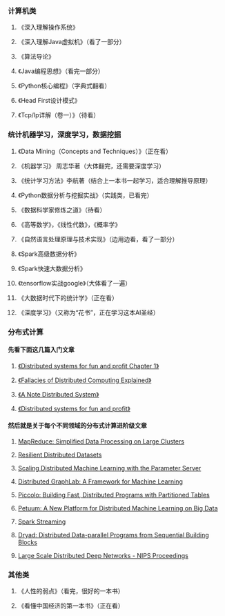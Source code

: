 ### 计算机类

1. 《深入理解操作系统》

2. 《深入理解Java虚拟机》（看了一部分）

3. 《算法导论》

4. 《Java编程思想》（看完一部分）

5. 《Python核心编程》（字典式翻看）

6. 《Head First设计模式》

7. 《Tcp/Ip详解（卷一）》（待看）

### 统计机器学习，深度学习，数据挖掘

1. 《Data Mining（Concepts and Techniques）》（正在看）

2. 《机器学习》 周志华著（大体翻完，还需要深度学习）

3. 《统计学习方法》李航著（结合上一本书一起学习，适合理解推导原理）

4. 《Python数据分析与挖掘实战》（实践类，已看完）

5. 《数据科学家修炼之道》（待看）

6. 《高等数学》，《线性代数》，《概率学》

7. 《自然语言处理原理与技术实现》（边用边看，看了一部分）

8. 《Spark高级数据分析》

9. 《Spark快速大数据分析》

10. 《tensorflow实战google》（大体看了一遍）

11. 《大数据时代下的统计学》（正在看）

12. 《深度学习》（又称为“花书”，正在学习这本AI圣经）

### 分布式计算
#### 先看下面这几篇入门文章
1. [《Distributed systems for fun and profit Chapter 1》](https://link.zhihu.com/?target=http%3A//book.mixu.net/distsys/intro.html)

2. [《Fallacies of Distributed Computing Explained》](https://link.zhihu.com/?target=http%3A//www.rgoarchitects.com/Files/fallacies.pdf
)

3. [《A Note Distributed System》](https://link.zhihu.com/?target=http%3A//citeseerx.ist.psu.edu/viewdoc/summary%3Fdoi%3D10.1.1.41.7628)

4. [《Distributed systems for fun and profit》](https://link.zhihu.com/?target=http%3A//book.mixu.net/distsys/)

#### 然后就是关于每个不同领域的分布式计算进阶级文章

1. [MapReduce: Simplified Data Processing on Large Clusters](https://link.zhihu.com/?target=https%3A//www.google.com.hk/url%3Fsa%3Dt%26rct%3Dj%26q%3D%26esrc%3Ds%26source%3Dweb%26cd%3D1%26ved%3D0ahUKEwimgKrZgb7PAhVS_mMKHZv2AEsQFgggMAA%26url%3D%2568%2574%2574%2570%253a%252f%252f%2572%2565%2573%2565%2561%2572%2563%2568%252e%2567%256f%256f%2567%256c%2565%252e%2563%256f%256d%252f%2561%2572%2563%2568%2569%2576%2565%252f%256d%2561%2570%2572%2565%2564%2575%2563%2565%252d%256f%2573%2564%2569%2530%2534%252e%2570%2564%2566%26usg%3DAFQjCNEL7nTxrQ6fiMUtt4AZh6gK5og2IQ)

2. [Resilient Distributed Datasets](https://link.zhihu.com/?target=https%3A//www.google.com.hk/url%3Fsa%3Dt%26rct%3Dj%26q%3D%26esrc%3Ds%26source%3Dweb%26cd%3D1%26ved%3D0ahUKEwjurZjsgb7PAhUM62MKHavWDhoQFggaMAA%26url%3D%2568%2574%2574%2570%253a%252f%252f%2577%2577%2577%252d%2562%2563%2566%252e%2575%2573%2563%252e%2565%2564%2575%252f%257e%256d%2569%256e%256c%2561%256e%2579%2575%252f%2574%2565%2561%2563%2568%252f%2563%2573%2563%2569%2535%2539%2539%252d%2566%2561%256c%256c%2531%2532%252f%2570%2561%2570%2565%2572%2573%252f%256e%2573%2564%2569%255f%2573%2570%2561%2572%256b%252e%2570%2564%2566%26usg%3DAFQjCNFzpytpG78Bbg8BIWalnQK6FF3UOA)

3. [Scaling Distributed Machine Learning with the Parameter Server](https://link.zhihu.com/?target=https%3A//www.cs.cmu.edu/~muli/file/parameter_server_osdi14.pdf)

4. [Distributed GraphLab: A Framework for Machine Learning](https://link.zhihu.com/?target=http%3A//vldb.org/pvldb/vol5/p716_yuchenglow_vldb2012.pdf)

5. [Piccolo: Building Fast, Distributed Programs with Partitioned Tables](https://link.zhihu.com/?target=https%3A//www.usenix.org/event/osdi10/tech/full_papers/Power.pdf)

6. [Petuum: A New Platform for Distributed Machine Learning on Big Data](https://link.zhihu.com/?target=https%3A//www.cs.cmu.edu/~./seunghak/petuum_kdd15.pdf)

7. [Spark Streaming](https://link.zhihu.com/?target=https%3A//www.google.com.hk/url%3Fsa%3Dt%26rct%3Dj%26q%3D%26esrc%3Ds%26source%3Dweb%26cd%3D1%26ved%3D0ahUKEwjdp5uagr7PAhVY92MKHVgeDx0QFggdMAA%26url%3D%2568%2574%2574%2570%2573%253a%252f%252f%2573%2574%2561%256e%2566%256f%2572%2564%252e%2565%2564%2575%252f%257e%2572%2565%257a%2561%2562%252f%2573%2570%2561%2572%256b%2563%256c%2561%2573%2573%252f%2573%256c%2569%2564%2565%2573%252f%2574%2564%255f%2573%2574%2572%2565%2561%256d%2569%256e%2567%252e%2570%2564%2566%26usg%3DAFQjCNFCSnjtM2UnnYZyuO8h0nBBKo6vfQ)

8. [Dryad: Distributed Data-parallel Programs from Sequential Building Blocks](https://www.microsoft.com/en-us/research/wp-content/uploads/2007/03/eurosys07.pdf)

9. [Large Scale Distributed Deep Networks - NIPS Proceedings](https://link.zhihu.com/?target=https%3A//papers.nips.cc/paper/4687-large-scale-distributed-deep-networks.pdf)



### 其他类

1. 《人性的弱点》（看完，很好的一本书）

2. 《看懂中国经济的第一本书》（正在看）

